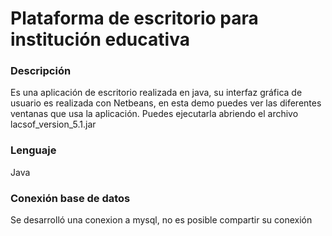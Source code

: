 
# Plataforma de escritorio para institución educativa

### Descripción

Es una aplicación de escritorio realizada en java, su interfaz gráfica de usuario es realizada con Netbeans, en esta demo puedes ver las diferentes ventanas que usa la aplicación.
Puedes ejecutarla abriendo el archivo lacsof_version_5.1.jar

### Lenguaje

Java

### Conexión base de datos
Se desarrolló una conexion a mysql, no es posible compartir su conexión



